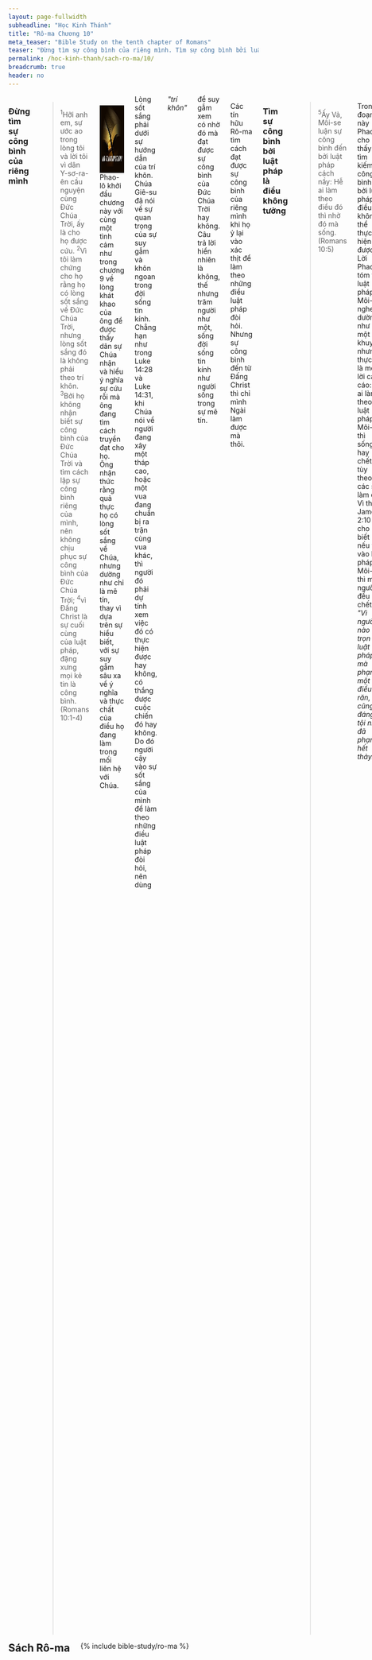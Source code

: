 ```yaml
---
layout: page-fullwidth
subheadline: "Học Kinh Thánh"
title: "Rô-ma Chương 10"
meta_teaser: "Bible Study on the tenth chapter of Romans"
teaser: "Đừng tìm sự công bình của riêng mình. Tìm sự công bình bởi luật pháp là điều không tưởng. Sự công bình bởi Đấng Christ thì rất gần. Lời Chúa, sự rao giảng, và đức tin. Niềm tin cứu rỗi chìm vào quên lãng."
permalink: /hoc-kinh-thanh/sach-ro-ma/10/
breadcrumb: true
header: no
---
```

<!--more-->
<div class="row">
<div class="medium-8 columns" markdown="1">
<!-- Anything above first paragraph goes here -->

### Đừng tìm sự công bình của riêng mình

> <sup>1</sup>Hỡi anh em, sự ước ao trong lòng tôi và lời tôi vì dân Y-sơ-ra-ên cầu nguyện cùng Ðức Chúa Trời, ấy là cho họ được cứu. <sup>2</sup>Vì tôi làm chứng cho họ rằng họ có lòng sốt sắng về Ðức Chúa Trời, nhưng lòng sốt sắng đó là không phải theo trí khôn. <sup>3</sup>Bởi họ không nhận biết sự công bình của Ðức Chúa Trời và tìm cách lập sự công bình riêng của mình, nên không chịu phục sự công bình của Ðức Chúa Trời; <sup>4</sup>vì Ðấng Christ là sự cuối cùng của luật pháp, đặng xưng mọi kẻ tin là công bình. (Romans 10:1-4)

<div>
<p>
<img alt src="/images/no-condemnation.jpg" style="border: 0px none; margin: 7px 15px 0px 0px; max-width: 100%; height: 136px; padding: 0px; float: left;">
<!-- First paragraph goes here -->
Phao-lô khởi đầu chương này với cùng một tình cảm như trong chương 9 về lòng khát khao của ông để được thấy dân sự Chúa nhận và hiểu ý nghĩa sự cứu rỗi mà ông đang tìm cách truyền đạt cho họ. Ông nhận thức rằng quả thực họ có lòng sốt sắng về Chúa, nhưng dường như chỉ là mê tín, thay vì dựa trên sự hiểu biết, với sự suy gẫm sâu xa về ý nghĩa và thực chất của điều họ đang làm trong mối liên hệ với Chúa.
</p>
</div>
<!-- Remaining text goes here -->
Lòng sốt sắng phải dưới sự hướng dẫn của trí khôn. Chúa Giê-su đã nói về sự quan trọng của sự suy gẫm và khôn ngoan trong đời sống tin kính. Chẳng hạn như trong Luke 14:28 và Luke 14:31, khi Chúa nói về người đang xây một tháp cao, hoặc một vua đang chuẩn bị ra trận cùng vua khác, thì người đó phải dự tính xem việc đó có thực hiện được hay không, có thắng được cuộc chiến đó hay không. Do đó người cậy vào sự sốt sắng của mình để làm theo những điều luật pháp đòi hỏi, nên dùng <span style="font-style: italic;">"trí khôn"</span> để suy gẫm xem có nhờ đó mà đạt được sự công bình của Đức Chúa Trời hay không. Câu trả lời hiển nhiên là không, thế nhưng trăm người như một, sống đời sống tin kính như người sống trong sự mê tín.

Các tín hữu Rô-ma tìm cách đạt được sự công bình của riêng mình khi họ ỷ lại vào xác thịt để làm theo những điều luật pháp đòi hỏi. Nhưng sự công bình đến từ Đấng Christ thì chỉ mình Ngài làm được mà thôi.

### Tìm sự công bình bởi luật pháp là điều không tưởng

> <sup>5</sup>Ấy Vả, Môi-se luận sự công bình đến bởi luật pháp cách nầy: Hễ ai làm theo điều đó thì nhờ đó mà sống. (Romans 10:5)

Trong đoạn này Phao-lô cho thấy sự tìm kiếm công bình bởi luật pháp là điều không thể thực hiện được. Lời Phao-lô tóm tắt luật pháp Môi-se nghe dường như là một lời khuyên, nhưng thực ra là một lời cảnh cáo: Hễ ai làm theo luật pháp Môi-se, thì sống hay chết là tùy theo các sự làm đó. Vì thế James 2:10 cho biết nếu ỷ vào luật pháp Môi-se thì mọi người đều chết: <span style="font-style: italic;">"Vì người nào giữ trọn luật pháp, mà phạm một điều răn, thì cũng đáng tội như đã phạm hết thảy."</span> 

### Sự công bình bởi Đấng Christ thì rất gần

> <sup>6</sup>Nhưng sự công bình đến bởi đức tin, thì nói như vầy: Chớ nói trong lòng ngươi rằng: Ai sẽ lên trời? ấy là để đem Ðấng Christ xuống; <sup>7</sup>hay là: Ai sẽ xuống vực sâu? ấy là để đem Ðấng Christ từ trong kẻ chết lại lên. <sup>8</sup>Nhưng nói làm sao? Ðạo ở gần ngươi, ở trong miệng và trong lòng ngươi. Ấy là đạo đức tin và chúng ta giảng dạy. <sup>9</sup>Vậy nếu miệng ngươi xưng Ðức Chúa Jêsus ra và lòng ngươi tin rằng Ðức Chúa Trời đã khiến Ngài từ kẻ chết sống lại, thì ngươi sẽ được cứu; <sup>10</sup>vì tin bởi trong lòng mà được sự công bình, còn bởi miệng làm chứng mà được sự cứu rỗi. <sup>11</sup>Vả, Kinh-Thánh nói rằng: Kẻ nào tin Ngài sẽ chẳng bị hổ thẹn. <sup>12</sup>Trong người Giu-đa và người Gờ-réc không có sự phân biệt gì hết, vì họ có chung một Chúa, giàu ơn đối với mọi kẻ kêu xin Ngài. <sup>13</sup>Vì ai kêu cầu danh Chúa thì sẽ được cứu. (Romans 10:6-13)

Ngược lại với sự vô vọng của sự công bình qua luật pháp Môi-se, sự công bình đến bởi đức tin trong Đấng Christ thì không xa xôi đến nỗi phải lên trời đem Đấng Christ xuống, hoặc xuống âm phủ đưa Ngài lên, để cứu chúng ta. Đạo, hoặc sự cứu rỗi, hoặc sự được xưng công bình, hoặc sự được trở nên con cái Đức Chúa Trời, thì thật gần chúng ta, như lời Phao lô viết rằng gần đến nỗi ở ngay trong miệng và trong lòng, và là đạo mà Phao-lô đang giảng dạy qua thư này.

Lời ví von của Phao-lô về việc lên trời hoặc xuống vực sâu để tìm tới một vị cứu tinh là lẽ đạo thường tình của con người. Nhiều con cái Chúa cũng bị vướng vào lối suy nghĩ này khi họ bôn ba đi tìm một cứu cánh cho một nan đề nào đó trong cuộc sống. Ở nơi đây hoặc nơi đó có người có ơn cầu nguyện chữa bệnh. Chỗ nọ có người giảng đạo có ơn. Nhưng đạo Chúa, và cả chính Đấng mà họ đang tìm cầu <span style="font-style: italic;">"ở gần ngươi, ở trong miệng và trong lòng ngươi."</span> Chúa không gần ai hơn chính kẻ đang tìm cầu Ngài trong lúc khẩn trương.

 Còn <span style="font-style: italic;">"Bởi miệng làm chứng"</span> là nhìn nhận sự yếu đuối và hư mất của mình và chỉ mình Ngài là Cứu Chúa. Nhiều người tin rằng sự làm chứng đây là trước công chúng về niềm tin, nhưng điều này không phù hợp với chân lý căn bản về sự cứu rỗi chỉ nhờ ân điển và bởi đức tin. Chính Chúa Giê-su cũng không tin lời chứng của thế nhân về Ngài như có lời viết trong John 2:23-25 rằng: <span style="font-style: italic;">"<sup>23</sup>Ðương lúc Ngài ở thành Giê-ru-sa-lem để giữ lễ Vượt Qua, có nhiều người thấy phép lạ Ngài làm, thì tin danh Ngài. <sup>24</sup>Nhưng Ðức Chúa Jêsus chẳng phó thác mình cho họ, vì Ngài nhận biết mọi người, <sup>25</sup>và không cần ai làm chứng về người nào, bởi Ngài tự thấu mọi điều trong lòng người ta."</span> Một điều mâu thuẫn nữa là Chúa đến để cứu những người yếu đuối, khốn cùng, hèn nhát cũng giống các môn đệ Ngài, thì tại sao Ngài lại đòi hỏi họ làm một điều mà chỉ kẻ mạnh mẽ và can đảm làm được? Theo từ tiết, hoặc văn mạch, của những đoạn Kinh thánh mà trong đó Chúa Giê-su hoặc Phao-lô nói đến sự công khai nhìn nhận Đấng Christ, đối tượng luôn luôn là những người không dám xưng danh Chúa không phải vì bị đối diện trước gươm đạn, nhưng trước sự phải từ bỏ những điều họ sở hữu như tiền của, danh vọng, địa vị, chẳng hạn như những người lãnh đạo tôn giáo thời Chúa Giê-su và Phao-lô. Đối với họ, sự chọn lựa là giữa sự <span style="font-style: italic;">"được cả thiên hạ"</span> hoặc cứu được <span style="font-style: italic;">"linh hồn."</span>

Đạo Chúa thực ở gần, ngay ở trong lòng với những tình cảm không thổ lộ được với ai nhưng Thánh Linh hiểu được và than thở thay cho, làm chứng thay cho. Đạo Chúa thực ở gần, ngay ở khóe môi khi thốt lên lời kêu cầu trong lúc khốn cùng. Sự cứu rỗi gần như vậy đó. Gần miệng và lòng người Giu-đa cũng như người không thuộc gốc Do-thái. Bất cứ ai tìm cầu thì được cứu.

### Lời Chúa, sự rao giảng, và đức tin

> <sup>14</sup>Nhưng họ chưa tin Ngài thì kêu cầu sao được? Chưa nghe nói về Ngài thì làm thể nào mà tin? Nếu chẳng ai rao giảng, thì nghe làm sao? <sup>15</sup>Lại nếu chẳng ai được sai đi, thì rao giảng thể nào? như có chép rằng: Những bàn chơn kẻ rao truyền tin Lành là tốt đẹp biết bao! <sup>16</sup>Nhưng chẳng phải mọi người đều nghe theo tin lành đâu; vì Ê-sai có nói rằng: Lạy Chúa, ai tin lời chúng tôi rao giảng? <sup>17</sup>Như vậy, đức tin đến bởi sự người ta nghe, mà người ta nghe, là khi lời của Ðấng Christ được rao giảng. (Romans 10:14-17)

Tin mừng cứu rỗi được rao truyền bởi những người Chúa sai đi, hầu cho người nghe lời rao giảng được cơ hội đến với niềm tin mà kêu cầu cùng Chúa. Nhưng như đã được trích lời tiên tri của Ê-sai rằng không phải mọi kẻ nghe đều tin.

Matthew 28:16-20 thường được dùng để khuyến khích tín hữu ra đi rao truyền tin mừng cứu rỗi: <span style="font-style: italic;">"dạy họ giữ tất cả mọi điều mà ta đã truyền cho các ngươi."</span> Nhưng lắm khi mọi điều Chúa đã truyền chỉ còn giữ lại một điều là ... rao truyền. Cũng giống như những người làm nghề bán hàng lưu động ra đi chiêu mộ một số người khác để cũng đi bán hàng lưu động, và cứ thể tiếp tục. Mệnh lệnh duy nhất họ cần làm theo là: chiêu mộ, chiêu mộ, và chiêu mộ. Món hàng họ bán cho người khác họ không hề dùng tới, và nhiều khi cũng chẳng biết nó là gì. Lắm khi chúng ta áp dụng Matthew 28:20 cũng y như vậy. Người ra đi không biết rõ điều mình đang nói, hoặc nếu có biết thì chỉ là lý thuyết nhằm mục đich đưa người vào đạo Chúa. Món hàng duy nhất mà họ cần bán đó là sự cứu rỗi, nhưng điều đáng buồn là hầu hết không nắm vững về điều đó cho chính mình.

Lời của Đấng Christ không phải là mệnh lệnh Chúa truyền cho các môn đệ trong Matthew 28:20, nhưng lời đó là: chính Ngôi Lời, chính Ngài, chính Đấng mà Đức Chúa Trời đã sai xuống để làm của lễ chuộc tội một lần đủ cả cho những ai đặt niềm tin nơi Ngài. Lời đó nói rằng nhân loại hãy so sánh đời mình với luật pháp Đức Chúa Trời để nhận thức tình trạng tội lỗi của mình mà nhận lấy sự tha tội ban cho cách nhưng không. Lời Chúa Giê-su rao giảng không phải là mười điều răn hoặc luật pháp Môi-se, vì luật pháp dẫn đến sự chết (Romans 7:10), nhưng đức tin nơi Đấng Christ dẫn đến sự sống đời đời. Hãy nắm vững chân lý cứu rỗi này rồi Đấng sai đi sẽ chọn người, và thời gian, để truyền bá danh Ngài. 

### Niềm tin cứu rỗi chìm vào quên lãng

> <sup>18</sup>Nhưng tôi hỏi: Có phải là họ chưa nghe chăng? Trái lại, Tiếng của các sứ giả đã vang khắp đất, Và lời của sứ giả đã đạt đến cùng thế gian. <sup>19</sup>Tôi lại hỏi: Thế mà dân Y-sơ-ra-ên chẳng biết chi hết sao? Môi-se đã nói rằng: Ta sẽ giục lòng ganh tị các ngươi bởi kẻ chẳng phải là dân; Ta sẽ chọc giận các ngươi bởi một dân ngu dốt. <sup>20</sup>Lại Ê-sai nói cách bạo dạn rằng: Những kẻ chẳng tìm kiếm ta thì đã gặp thấy ta, Ta đã tỏ mình ra cho kẻ chẳng hỏi han ta. <sup>21</sup>Song về dân Y-sơ-ra-ên, thì rằng: Ta đã giơ tay ra cả ngày hướng về dân bội nghịch và hay nói trái. (Romans 10:18-21)

Trong đoạn này chúng ta thấy rõ hơn là thơ Phao-lô viết đặc biệt cho các tín hữu Rô-ma với quá trình sâu xa trong đời sống tín ngưỡng của Do-thái giáo. Ông hỏi họ một cách thách thức: có thật quí vị chưa bao giờ nghe nói về tin mừng cứu rỗi? Quí vị không biết gì về điều chúng tôi đang rao giảng? Chúng ta hãy thử suy gẫm, đây là hội thánh Rô-ma mà Phao-lô đang thuyết giảng, một hội thánh chẳng khác gì chúng ta ngày nay. Điều gì khiến họ từ sự nóng cháy của hội thánh đầu tiên trong trong Công Vụ các Sứ Đồ đến trạng thái ngày hôm nay? 

Theo từ tiết của thơ Phao-lô thì hội thánh Rô-ma có vẻ như chưa từng nghe nói đến tin lành cứu rỗi, hoặc nếu có từng nghe thì không hiểu gì về điều mình đã nghe. Hội thánh ngày nay có hơn gì Rô-ma thuở xưa? Chắc còn xa hơn nữa vì ít nhất trong hội thánh Rô-ma, nhiều người đã từng được chứng khiến dấu kỳ phép lạ mà Chúa Giê-su đã làm vẫn còn sống khi Phao-lô viết thư này.

Các giảng sư, các giáo viên Trường Chúa Nhật, của hội thánh Rô-ma, quí vị đã giảng dạy gì cho con cái Chúa ở đó mà họ không biết gì hết về tin mừng cứu rỗi? Các sinh hoạt, các chương trình, các cuộc huấn luyện, không phải là dấu hiệu của sự sống thật, vì như có lời viết trong sách Khải Huyền, Revelation 3:1, về những hội thánh có tiếng là sống nhưng thực ra là chết. Trọng tâm của các bài giảng từ Rô-ma chắc chỉ đặt trọng tâm vào những đạo đức và luân lý đời này, còn sự cứu rỗi cách nhưng không bởi dòng huyết quý của Chiên Con thì có lẽ họ chỉ được nghe trong những buổi truyền giảng, còn trong ngày Chúa Nhật, chắc có lẽ chỉ nghe được nhiều điều tựa như luật pháp, để đến nỗi giờ đây Phao-lô phải hỏi: <span style="font-style: italic;">"Có phải là họ chưa nghe chăng? Trái lại, Tiếng của các sứ giả đã vang khắp đất, Và lời của sứ giả đã đạt đến cùng thế gian. Tôi lại hỏi: Thế mà dân Y-sơ-ra-ên chẳng biết chi hết sao?"</span> Bây giờ quí vị có biết tại sao ít người trả lời được họ sẽ ở đâu nếu phải ra mắt Chúa đêm nay?

</div><!-- /.medium-8.columns -->
<div class="bible-index medium-4 columns">
<h2 style="margin: 0px">Sách Rô-ma</h2>
        {% include bible-study/ro-ma %}
</div><!-- /.medium-4.columns -->
</div><!-- /.row -->
